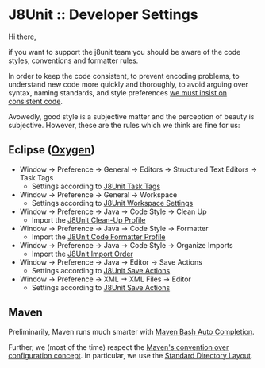 # J8Unit :: Developer Settings

Hi there,

if you want to support the j8unit team you should be aware of the code styles, conventions and formatter rules.

In order to keep the code consistent, to prevent encoding problems, to understand new code more quickly and thoroughly,
to avoid arguing over syntax, naming standards, and style preferences
[we must insist on consistent code](https://www.google.de/search?q=coding+style+matters).

Avowedly, good style is a subjective matter and the perception of beauty is subjective.
However, these are the rules which we think are fine for us:

## Eclipse ([Oxygen](https://projects.eclipse.org/releases/oxygen))

- Window -> Preference -> General -> Editors -> Structured Text Editors -> Task Tags
    - Settings according to [J8Unit Task Tags](./eclipse/j8unit_general_editors_structured-text-editors_task-tags.md)
- Window -> Preference -> General -> Workspace
    - Settings according to [J8Unit Workspace Settings](./eclipse/j8unit_general_workspace.md)
- Window -> Preference -> Java -> Code Style -> Clean Up
    - Import the [J8Unit Clean-Up Profile](./eclipse/j8unit_java_code-style_clean-up.xml)
- Window -> Preference -> Java -> Code Style -> Formatter
    - Import the [J8Unit Code Formatter Profile](./eclipse/j8unit_java_code-style_formatter.xml)
- Window -> Preference -> Java -> Code Style -> Organize Imports
    - Import the [J8Unit Import Order](./eclipse/j8unit_java_code-style_organize_imports.importorder)
- Window -> Preference -> Java -> Editor -> Save Actions
    - Settings according to [J8Unit Save Actions](./eclipse/j8unit_java_editor_save-actions.md)
- Window -> Preference -> XML -> XML Files -> Editor
    - Settings according to [J8Unit Save Actions](./eclipse/j8unit_xml_xml-files_editor.md)

## Maven

Preliminarily, Maven runs much smarter with [Maven Bash Auto Completion](https://github.com/juven/maven-bash-completion).

Further, we (most of the time) respect the
[Maven's convention over configuration concept](http://books.sonatype.com/mvnref-book/reference/installation-sect-conventionConfiguration.html).
In particular, we use the
[Standard Directory Layout](http://maven.apache.org/guides/introduction/introduction-to-the-standard-directory-layout.html).
